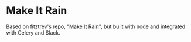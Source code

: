 # Make It Rain

Based on fitztrev's repo, ["Make It Rain"](https://github.com/fitztrev/make-it-rain),
but built with node and integrated with Celery and Slack.
